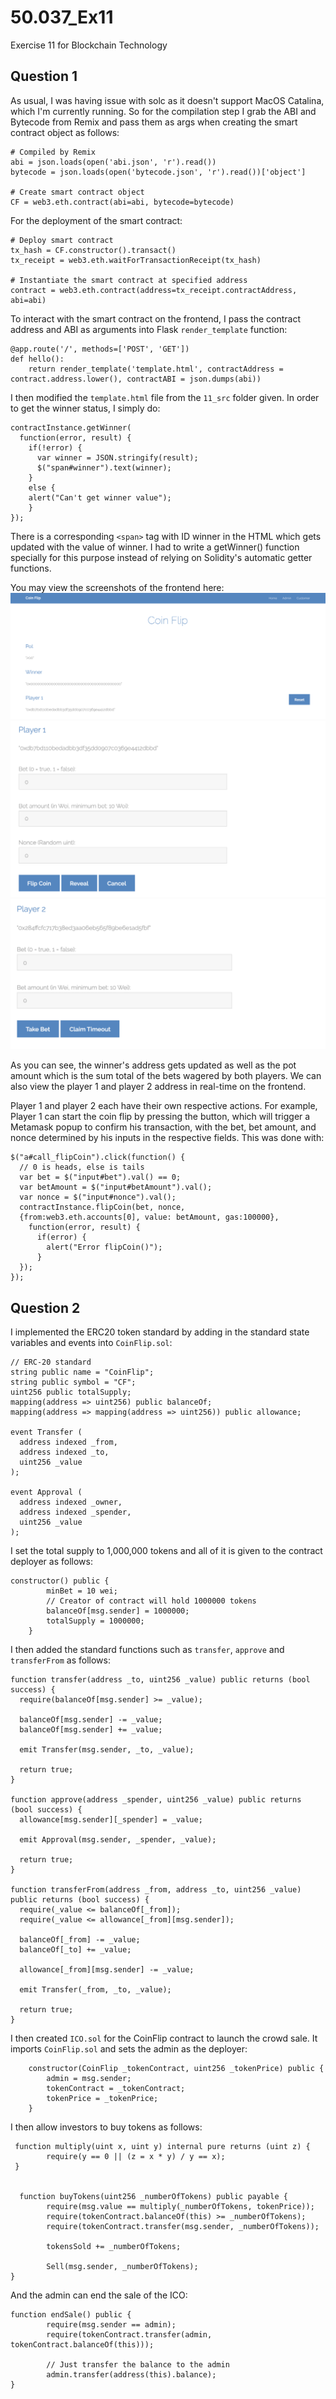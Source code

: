 # 50.037_Ex11
Exercise 11 for Blockchain Technology

## Question 1
As usual, I was having issue with solc as it doesn't support MacOS Catalina, which I'm currently running. So for the compilation step I grab the ABI and Bytecode from Remix and pass them as args when creating the smart contract object as follows:
 ```
# Compiled by Remix
abi = json.loads(open('abi.json', 'r').read())
bytecode = json.loads(open('bytecode.json', 'r').read())['object']

# Create smart contract object
CF = web3.eth.contract(abi=abi, bytecode=bytecode)
 ```
 
 For the deployment of the smart contract:
 ```
 # Deploy smart contract
tx_hash = CF.constructor().transact()
tx_receipt = web3.eth.waitForTransactionReceipt(tx_hash)

# Instantiate the smart contract at specified address
contract = web3.eth.contract(address=tx_receipt.contractAddress, abi=abi)
 ```

To interact with the smart contract on the frontend, I pass the contract address and ABI as arguments into Flask `render_template` function:
```
@app.route('/', methods=['POST', 'GET'])
def hello():
    return render_template('template.html', contractAddress = contract.address.lower(), contractABI = json.dumps(abi))
```

I then modified the `template.html` file from the `11_src` folder given. In order to get the winner status, I simply do:
```
contractInstance.getWinner(
  function(error, result) {
    if(!error) {
      var winner = JSON.stringify(result);
      $("span#winner").text(winner);
    }
    else {
    alert("Can't get winner value");
    }
});
```
There is a corresponding `<span>` tag with ID winner in the HTML which gets updated with the value of winner. I had to write a getWinner() function specially for this purpose instead of relying on Solidity's automatic getter functions. 

You may view the screenshots of the frontend here:   
![alt text](https://github.com/aidenchia/50.037_Ex11/blob/master/src/images/fe1.png)
![alt text](https://github.com/aidenchia/50.037_Ex11/blob/master/src/images/fe2.png)
![alt text](https://github.com/aidenchia/50.037_Ex11/blob/master/src/images/fe3.png)

As you can see, the winner's address gets updated as well as the pot amount which is the sum total of the bets wagered by both players. We can also view the player 1 and player 2 address in real-time on the frontend.  

Player 1 and player 2 each have their own respective actions. For example, Player 1 can start the coin flip by pressing the button, which will trigger a Metamask popup to confirm his transaction, with the bet, bet amount, and nonce determined by his inputs in the respective fields. This was done with:
```
$("a#call_flipCoin").click(function() {
  // 0 is heads, else is tails 
  var bet = $("input#bet").val() == 0;
  var betAmount = $("input#betAmount").val();
  var nonce = $("input#nonce").val();
  contractInstance.flipCoin(bet, nonce, 
  {from:web3.eth.accounts[0], value: betAmount, gas:100000}, 
    function(error, result) {
      if(error) {
        alert("Error flipCoin()");
      }
  });
});
```

## Question 2  
I implemented the ERC20 token standard by adding in the standard state variables and events into `CoinFlip.sol`:  
```
// ERC-20 standard
string public name = "CoinFlip";
string public symbol = "CF";
uint256 public totalSupply;
mapping(address => uint256) public balanceOf;
mapping(address => mapping(address => uint256)) public allowance;

event Transfer (
  address indexed _from,
  address indexed _to,
  uint256 _value
);

event Approval (
  address indexed _owner,
  address indexed _spender,
  uint256 _value
);
```

I set the total supply to 1,000,000 tokens and all of it is given to the contract deployer as follows:
```
constructor() public {
	    minBet = 10 wei;
	    // Creator of contract will hold 1000000 tokens
	    balanceOf[msg.sender] = 1000000;
	    totalSupply = 1000000;
	}
```

I then added the standard functions such as `transfer`, `approve` and `transferFrom` as follows:
```
function transfer(address _to, uint256 _value) public returns (bool success) {
  require(balanceOf[msg.sender] >= _value);
  
  balanceOf[msg.sender] -= _value;
  balanceOf[msg.sender] += _value;

  emit Transfer(msg.sender, _to, _value);

  return true;
}

function approve(address _spender, uint256 _value) public returns (bool success) {
  allowance[msg.sender][_spender] = _value;

  emit Approval(msg.sender, _spender, _value);

  return true;
}

function transferFrom(address _from, address _to, uint256 _value) public returns (bool success) {
  require(_value <= balanceOf[_from]);
  require(_value <= allowance[_from][msg.sender]);

  balanceOf[_from] -= _value;
  balanceOf[_to] += _value;

  allowance[_from][msg.sender] -= _value;

  emit Transfer(_from, _to, _value);

  return true;
}
```

I then created `ICO.sol` for the CoinFlip contract to launch the crowd sale. It imports `CoinFlip.sol` and sets the admin as the deployer:
```
	constructor(CoinFlip _tokenContract, uint256 _tokenPrice) public {
		admin = msg.sender;
		tokenContract = _tokenContract;
		tokenPrice = _tokenPrice;
	}
```

I then allow investors to buy tokens as follows:
```
 function multiply(uint x, uint y) internal pure returns (uint z) {
        require(y == 0 || (z = x * y) / y == x);
 }


  function buyTokens(uint256 _numberOfTokens) public payable {
        require(msg.value == multiply(_numberOfTokens, tokenPrice));
        require(tokenContract.balanceOf(this) >= _numberOfTokens);
        require(tokenContract.transfer(msg.sender, _numberOfTokens));

        tokensSold += _numberOfTokens;

        Sell(msg.sender, _numberOfTokens);
}
```

And the admin can end the sale of the ICO:
```
function endSale() public {
        require(msg.sender == admin);
        require(tokenContract.transfer(admin, tokenContract.balanceOf(this)));

        // Just transfer the balance to the admin
        admin.transfer(address(this).balance);
}
```





